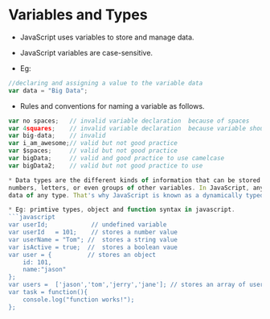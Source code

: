 # Variables and Types

* JavaScript uses variables to store and manage data.
* JavaScript variables are case-sensitive.

* Eg:
```javascript
//declaring and assigning a value to the variable data
var data = "Big Data";
```

* Rules and conventions for naming a variable as follows.

```javascript
var no spaces;   // invalid variable declaration  because of spaces 
var 4squares;    // invalid variable declaration  because variable should not start with digits
var big-data;    // invalid 
var i_am_awesome;// valid but not good practice
var $spaces;     // valid but not good practice
var bigData;     // valid and good practice to use camelcase 
var bigData2;    // valid but not good practice to use

* Data types are the different kinds of information that can be stored in a variable, such as 
numbers, letters, or even groups of other variables. In JavaScript, any variable can hold 
data of any type. That's why JavaScript is known as a dynamically typed language.

* Eg: primtive types, object and function syntax in javascript.
```javascript
var userId;            // undefined variable
var userId   = 101;    // stores a number value
var userName = "Tom"; //  stores a string value
var isActive = true;  //  stores a boolean vaue
var user = {          // stores an object
	id: 101,
	name:"jason"
};
var users =  ['jason','tom','jerry','jane']; // stores an array of users
var task = function(){
	console.log("function works!");
};
```

